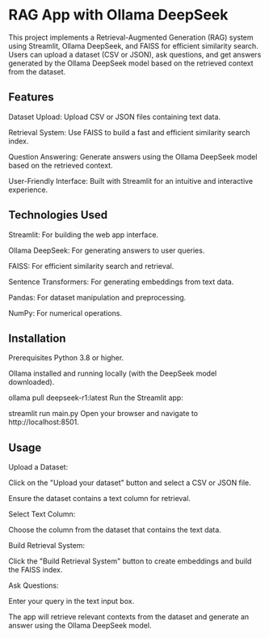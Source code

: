 # RAG App with Ollama DeepSeek
This project implements a Retrieval-Augmented Generation (RAG) system using Streamlit, Ollama DeepSeek, and FAISS for efficient similarity search. Users can upload a dataset (CSV or JSON), ask questions, and get answers generated by the Ollama DeepSeek model based on the retrieved context from the dataset.

## Features
Dataset Upload: Upload CSV or JSON files containing text data.

Retrieval System: Use FAISS to build a fast and efficient similarity search index.

Question Answering: Generate answers using the Ollama DeepSeek model based on the retrieved context.

User-Friendly Interface: Built with Streamlit for an intuitive and interactive experience.

## Technologies Used
Streamlit: For building the web app interface.

Ollama DeepSeek: For generating answers to user queries.

FAISS: For efficient similarity search and retrieval.

Sentence Transformers: For generating embeddings from text data.

Pandas: For dataset manipulation and preprocessing.

NumPy: For numerical operations.

## Installation
Prerequisites
Python 3.8 or higher.

Ollama installed and running locally (with the DeepSeek model downloaded).


ollama pull deepseek-r1:latest
Run the Streamlit app:

streamlit run main.py
Open your browser and navigate to http://localhost:8501.

## Usage
Upload a Dataset:

Click on the "Upload your dataset" button and select a CSV or JSON file.

Ensure the dataset contains a text column for retrieval.

Select Text Column:

Choose the column from the dataset that contains the text data.

Build Retrieval System:

Click the "Build Retrieval System" button to create embeddings and build the FAISS index.

Ask Questions:

Enter your query in the text input box.

The app will retrieve relevant contexts from the dataset and generate an answer using the Ollama DeepSeek model.
